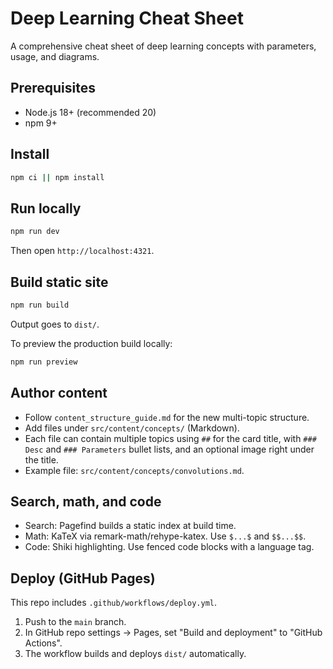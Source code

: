 # Deep Learning Cheat Sheet

A comprehensive cheat sheet of deep learning concepts with parameters, usage, and diagrams.

## Prerequisites

- Node.js 18+ (recommended 20)
- npm 9+

## Install

```bash
npm ci || npm install
```

## Run locally

```bash
npm run dev
```

Then open `http://localhost:4321`.

## Build static site

```bash
npm run build
```

Output goes to `dist/`.

To preview the production build locally:

```bash
npm run preview
```

## Author content

- Follow `content_structure_guide.md` for the new multi-topic structure.
- Add files under `src/content/concepts/` (Markdown).
- Each file can contain multiple topics using `##` for the card title, with `### Desc` and `### Parameters` bullet lists, and an optional image right under the title.
- Example file: `src/content/concepts/convolutions.md`.

## Search, math, and code

- Search: Pagefind builds a static index at build time.
- Math: KaTeX via remark-math/rehype-katex. Use `$...$` and `$$...$$`.
- Code: Shiki highlighting. Use fenced code blocks with a language tag.

## Deploy (GitHub Pages)

This repo includes `.github/workflows/deploy.yml`.

1. Push to the `main` branch.
2. In GitHub repo settings → Pages, set "Build and deployment" to "GitHub Actions".
3. The workflow builds and deploys `dist/` automatically.

